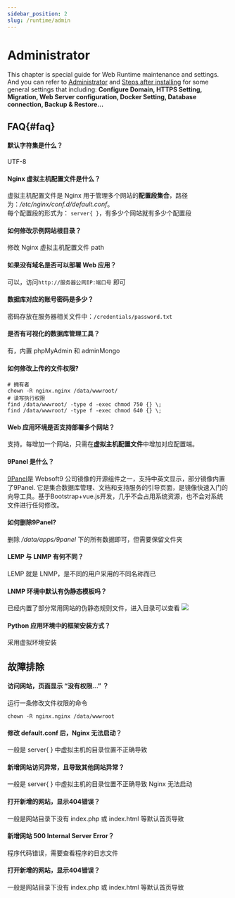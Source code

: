 ```yaml
---
sidebar_position: 2
slug: /runtime/admin
---
```


# Administrator


This chapter is special guide for Web Runtime maintenance and settings. And you can refer to [Administrator](../administrator) and [Steps after installing](../install/setup) for some general settings that including: **Configure Domain, HTTPS Setting, Migration, Web Server configuration, Docker Setting, Database connection, Backup & Restore...**  

## FAQ{#faq}

#### 默认字符集是什么？

UTF-8

#### Nginx 虚拟主机配置文件是什么？

虚拟主机配置文件是 Nginx 用于管理多个网站的**配置段集合**，路径为：*/etc/nginx/conf.d/default.conf*。  
每个配置段的形式为： `server{ }`，有多少个网站就有多少个配置段

#### 如何修改示例网站根目录？

修改 Nginx 虚拟主机配置文件 path 

#### 如果没有域名是否可以部署 Web 应用？

可以，访问`http://服务器公网IP:端口号` 即可

#### 数据库对应的账号密码是多少？

密码存放在服务器相关文件中：`/credentials/password.txt`

#### 是否有可视化的数据库管理工具？

有，内置 phpMyAdmin 和 adminMongo

#### 如何修改上传的文件权限?

```shell
# 拥有者
chown -R nginx.nginx /data/wwwroot/
# 读写执行权限
find /data/wwwroot/ -type d -exec chmod 750 {} \;
find /data/wwwroot/ -type f -exec chmod 640 {} \;
```

#### Web 应用环境是否支持部署多个网站？

支持。每增加一个网站，只需在**虚拟主机配置文件**中增加对应配置端。

#### 9Panel 是什么？

[9Panel](https://github.com/Websoft9/9panel)是 Websoft9 公司镜像的开源组件之一，支持中英文显示，部分镜像内置了9Panel. 它是集合数据库管理、文档和支持服务的引导页面，是镜像快速入门的向导工具。基于Bootstrap+vue.js开发，几乎不会占用系统资源，也不会对系统文件进行任何修改。

#### 如何删除9Panel?

删除 */data/apps/9panel* 下的所有数据即可，但需要保留文件夹

#### LEMP 与 LNMP 有何不同？

LEMP 就是 LNMP，是不同的用户采用的不同名称而已

#### LNMP 环境中默认有伪静态模板吗？

已经内置了部分常用网站的伪静态规则文件，进入目录可以查看
![](http://libs.websoft9.com/Websoft9/DocsPicture/zh/lnmp-multi/lnmp-rewrite-1-websoft9.png)

#### Python 应用环境中的框架安装方式？

采用虚拟环境安装


## 故障排除

#### 访问网站，页面显示 “没有权限...” ？

运行一条修改文件权限的命令
~~~
chown -R nginx.nginx /data/wwwroot
~~~

#### 修改 default.conf 后，Nginx 无法启动？

一般是 server{ } 中虚拟主机的目录位置不正确导致

#### 新增网站访问异常，且导致其他网站异常？

一般是 server{ } 中虚拟主机的目录位置不正确导致 Nginx 无法启动

#### 打开新增的网站，显示404错误？

一般是网站目录下没有 index.php 或 index.html 等默认首页导致

#### 新增网站 500 Internal Server Error？

程序代码错误，需要查看程序的日志文件

#### 打开新增的网站，显示404错误？

一般是网站目录下没有 index.php 或 index.html 等默认首页导致